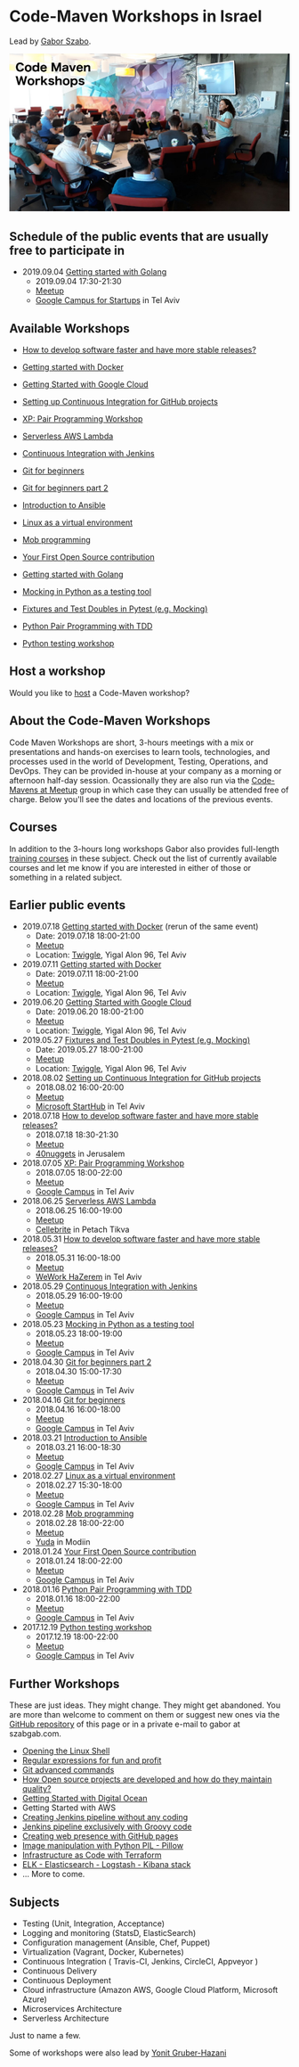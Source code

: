 # Code-Maven Workshops in Israel

Lead by [Gabor Szabo](https://www.linkedin.com/in/szabgab/).

![Code-Maven Workshops](images/code-maven-workshops-800x450.png)

## Schedule of the public events that are usually free to participate in

* 2019.09.04 [Getting started with Golang](getting-started-with-golang)
    * 2019.09.04 17:30-21:30
    * [Meetup](https://www.meetup.com/Code-Mavens/events/264153384/)
    * [Google Campus for Startups](https://www.campus.co/tel-aviv/en) in Tel Aviv

## Available Workshops

* [How to develop software faster and have more stable releases?](how-to-develop-software-faster-and-have-more-stable-releases)

* [Getting started with Docker](getting-started-with-docker)
* [Getting Started with Google Cloud](getting-started-with-google-cloud)
* [Setting up Continuous Integration for GitHub projects](setting-up-continuous-integration-for-github-projects)
* [XP: Pair Programming Workshop](xp-pair-programming-workshop-1)
* [Serverless AWS Lambda](serverless-aws-lambda)
* [Continuous Integration with Jenkins](continuous-integration-with-jenkins)
* [Git for beginners](git-for-beginners-part-1)
* [Git for beginners part 2](git-for-beginners-part-2)
* [Introduction to Ansible](introduction-to-ansible)
* [Linux as a virtual environment](linux-as-a-virtual-environment)
* [Mob programming](mob-programming)
* [Your First Open Source contribution](your-first-open-source-contribution)

* [Getting started with Golang](getting-started-with-golang)

* [Mocking in Python as a testing tool](mocking-in-python-as-a-testing-tool)
* [Fixtures and Test Doubles in Pytest (e.g. Mocking)](fixtures-and-test-doubles-in-python)
* [Python Pair Programming with TDD](python-pair-programming-with-tdd)
* [Python testing workshop](python-testing)

## Host a workshop

Would you like to [host](host) a Code-Maven workshop?

## About the Code-Maven Workshops

Code Maven Workshops are short, 3-hours meetings with a mix or presentations and hands-on exercises to learn tools, technologies, and processes used in the world of Development,
Testing, Operations, and DevOps. They can be provided in-house at your company as a morning or afternoon half-day session.
Ocassionally they are also run via the [Code-Mavens at Meetup](https://www.meetup.com/Code-Mavens/)  group in which case they can usually be attended free of charge. Below you'll see the dates
and locations of the previous events.

## Courses

In addition to the 3-hours long workshops Gabor also provides full-length [training courses](https://hostlocal.com/) in these
subject. Check out the list of currently available courses and let me know if you are interested in either of those or
something in a related subject.

## Earlier public events

* 2019.07.18 [Getting started with Docker](getting-started-with-docker) (rerun of the same event)
    * Date: 2019.07.18 18:00-21:00
    * [Meetup](https://www.meetup.com/Code-Mavens/events/262962501/)
    * Location: [Twiggle](https://twiggle.com/), Yigal Alon 96, Tel Aviv
* 2019.07.11 [Getting started with Docker](getting-started-with-docker)
    * Date: 2019.07.11 18:00-21:00
    * [Meetup](https://www.meetup.com/Code-Mavens/events/262648039)
    * Location: [Twiggle](https://twiggle.com/), Yigal Alon 96, Tel Aviv
* 2019.06.20 [Getting Started with Google Cloud](getting-started-with-google-cloud)
    * Date: 2019.06.20 18:00-21:00
    * [Meetup](https://www.meetup.com/Code-Mavens/events/261872508/)
    * Location: [Twiggle](https://twiggle.com/), Yigal Alon 96, Tel Aviv
* 2019.05.27 [Fixtures and Test Doubles in Pytest (e.g. Mocking)](fixtures-and-test-doubles-in-python)
    * Date: 2019.05.27 18:00-21:00
    * [Meetup](https://www.meetup.com/Code-Mavens/events/260824123/)
    * Location: [Twiggle](https://twiggle.com/), Yigal Alon 96, Tel Aviv
* 2018.08.02 [Setting up Continuous Integration for GitHub projects](setting-up-continuous-integration-for-github-projects)
    * 2018.08.02 16:00-20:00
    * [Meetup](https://www.meetup.com/Code-Mavens/events/246803795/)
    * [Microsoft StartHub](http://starthub.co.il/) in Tel Aviv
* 2018.07.18 [How to develop software faster and have more stable releases?](how-to-develop-software-faster-and-have-more-stable-releases)
    * 2018.07.18 18:30-21:30
    * [Meetup](https://www.meetup.com/Code-Mavens/events/252083358/)
    * [40nuggets](https://40nuggets.com/) in Jerusalem
* 2018.07.05 [XP: Pair Programming Workshop](xp-pair-programming-workshop-1)
    * 2018.07.05 18:00-22:00
    * [Meetup](https://www.meetup.com/Code-Mavens/events/249863089/)
    * [Google Campus](https://www.campus.co/tel-aviv/en) in Tel Aviv
* 2018.06.25 [Serverless AWS Lambda](serverless-aws-lambda)
    * 2018.06.25 16:00-19:00
    * [Meetup](https://www.meetup.com/Code-Mavens/events/246910872/)
    * [Cellebrite](https://www.cellebrite.com/) in Petach Tikva
* 2018.05.31 [How to develop software faster and have more stable releases?](how-to-develop-software-faster-and-have-more-stable-releases)
    * 2018.05.31 16:00-18:00
    * [Meetup](https://www.meetup.com/Code-Mavens/events/251148675/)
    * [WeWork HaZerem](https://www.wework.com/buildings/10-hazerem-st--tel-aviv) in Tel Aviv
* 2018.05.29 [Continuous Integration with Jenkins](continuous-integration-with-jenkins)
    * 2018.05.29 16:00-19:00
    * [Meetup](https://www.meetup.com/Code-Mavens/events/246910783/)
    * [Google Campus](https://www.campus.co/tel-aviv/en) in Tel Aviv
* 2018.05.23 [Mocking in Python as a testing tool](mocking-in-python-as-a-testing-tool)
    * 2018.05.23 18:00-19:00
    * [Meetup](https://www.meetup.com/PyWeb-IL/events/246802670/)
    * [Google Campus](https://www.campus.co/tel-aviv/en) in Tel Aviv
* 2018.04.30 [Git for beginners part 2](git-for-beginners-part-2)
    * 2018.04.30 15:00-17:30
    * [Meetup](https://www.meetup.com/Code-Mavens/events/249897829/)
    * [Google Campus](https://www.campus.co/tel-aviv/en) in Tel Aviv
* 2018.04.16 [Git for beginners](git-for-beginners-part-1)
    * 2018.04.16 16:00-18:00
    * [Meetup](https://www.meetup.com/Code-Mavens/events/246910733/)
    * [Google Campus](https://www.campus.co/tel-aviv/en) in Tel Aviv
* 2018.03.21 [Introduction to Ansible](introduction-to-ansible)
    * 2018.03.21 16:00-18:30
    * [Meetup](https://www.meetup.com/Code-Mavens/events/246910297/)
    * [Google Campus](https://www.campus.co/tel-aviv/en) in Tel Aviv
* 2018.02.27 [Linux as a virtual environment](linux-as-a-virtual-environment)
    * 2018.02.27 15:30-18:00
    * [Meetup](https://www.meetup.com/Code-Mavens/events/246815054/)
    * [Google Campus](https://www.campus.co/tel-aviv/en) in Tel Aviv
* 2018.02.28 [Mob programming](mob-programming)
    * 2018.02.28 18:00-22:00
    * [Meetup](https://www.meetup.com/Code-Mavens/events/246827710/)
    * [Yuda](https://modiinapp.com/en/page/4875/yuda-center-for-young-adults) in Modiin
* 2018.01.24 [Your First Open Source contribution](your-first-open-source-contribution)
    * 2018.01.24 18:00-22:00
    * [Meetup](https://www.meetup.com/Code-Mavens/events/246683264/)
    * [Google Campus](https://www.campus.co/tel-aviv/en) in Tel Aviv
* 2018.01.16 [Python Pair Programming with TDD](python-pair-programming-with-tdd)
    * 2018.01.16 18:00-22:00
    * [Meetup](https://www.meetup.com/PyWeb-IL/events/246150120/)
    * [Google Campus](https://www.campus.co/tel-aviv/en) in Tel Aviv
* 2017.12.19 [Python testing workshop](python-testing)
    * 2017.12.19 18:00-22:00
    * [Meetup](https://www.meetup.com/PyWeb-IL/events/245433267/)
    * [Google Campus](https://www.campus.co/tel-aviv/en) in Tel Aviv

## Further Workshops

These are just ideas. They might change. They might get abandoned. You are more than welcome to comment on them
or suggest new ones via the [GitHub repository](https://github.com/szabgab/workshops/) of this page or in
a private e-mail to gabor at szabgab.com.

* [Opening the Linux Shell](opening-the-linux-shell)
* [Regular expressions for fun and profit](regexes-intro)
* [Git advanced commands](git-advanced-commands)
* [How Open source projects are developed and how do they maintain quality?](open-source-quality-assurance)
* [Getting Started with Digital Ocean](getting-started-with-digital-ocean)
* Getting Started with AWS
* [Creating Jenkins pipeline without any coding](creating-jenkins-pipelines-without-any-coding)
* [Jenkins pipeline exclusively with Groovy code](jenkins-pipeline-with-groovy-code)
* [Creating web presence with GitHub pages](creating-web-presence-with-github-pages)
* [Image manipulation with Python PIL - Pillow](image-manipulation-with-python-pil-pillow)
* [Infrastructure as Code with Terraform](terraform)
* [ELK - Elasticsearch - Logstash - Kibana stack](elk)
* ... More to come.

## Subjects

* Testing (Unit, Integration, Acceptance)
* Logging and monitoring (StatsD, ElasticSearch)
* Configuration management (Ansible, Chef, Puppet)
* Virtualization (Vagrant, Docker, Kubernetes)
* Continuous Integration ( Travis-CI, Jenkins, CircleCI, Appveyor )
* Continuous Delivery
* Continuous Deployment
* Cloud infrastructure (Amazon AWS, Google Cloud Platform, Microsoft Azure)
* Microservices Architecture
* Serverless Architecture

Just to name a few.

Some of workshops were also lead by [Yonit Gruber-Hazani](https://www.linkedin.com/in/yonitgruber/)

